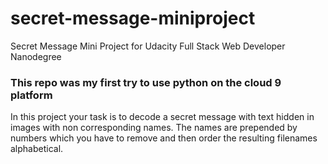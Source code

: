 # secret-message-miniproject
Secret Message Mini Project for Udacity Full Stack Web Developer Nanodegree

### This repo was my first try to use python on the cloud 9 platform
In this project your task is to decode a secret message with text hidden
in images with non corresponding names. The names are prepended by numbers
which you have to remove and then order the resulting filenames alphabetical.

